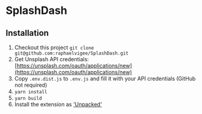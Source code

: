 # SplashDash

## Installation

1. Checkout this project `git clone git@github.com:raphaelvigee/SplashDash.git`
2. Get Unsplash API credentials: [https://unsplash.com/oauth/applications/new](https://unsplash.com/oauth/applications/new)
3. Copy `.env.dist.js` to `.env.js` and fill it with your API credentials (GitHub not required)
4. `yarn install`
5. `yarn build`
6. Install the extension as ['Unpacked'](https://developer.chrome.com/extensions/getstarted#unpacked)
